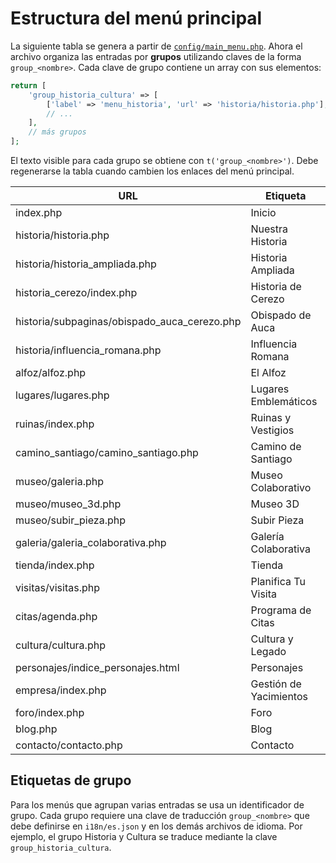 # Estructura del menú principal

La siguiente tabla se genera a partir de [`config/main_menu.php`](../config/main_menu.php). Ahora el archivo organiza las entradas por **grupos** utilizando claves de la forma `group_<nombre>`.
Cada clave de grupo contiene un array con sus elementos:

```php
return [
    'group_historia_cultura' => [
        ['label' => 'menu_historia', 'url' => 'historia/historia.php'],
        // ...
    ],
    // más grupos
];
```

El texto visible para cada grupo se obtiene con `t('group_<nombre>')`.
Debe regenerarse la tabla cuando cambien los enlaces del menú principal.

| URL                                          | Etiqueta               |
| -------------------------------------------- | ---------------------- |
| index.php                                    | Inicio                 |
| historia/historia.php                        | Nuestra Historia       |
| historia/historia_ampliada.php               | Historia Ampliada      |
| historia_cerezo/index.php                    | Historia de Cerezo     |
| historia/subpaginas/obispado_auca_cerezo.php | Obispado de Auca       |
| historia/influencia_romana.php               | Influencia Romana      |
| alfoz/alfoz.php                              | El Alfoz               |
| lugares/lugares.php                          | Lugares Emblemáticos   |
| ruinas/index.php                             | Ruinas y Vestigios     |
| camino_santiago/camino_santiago.php          | Camino de Santiago     |
| museo/galeria.php                            | Museo Colaborativo     |
| museo/museo_3d.php                           | Museo 3D               |
| museo/subir_pieza.php                        | Subir Pieza            |
| galeria/galeria_colaborativa.php             | Galería Colaborativa   |
| tienda/index.php                             | Tienda                 |
| visitas/visitas.php                          | Planifica Tu Visita    |
| citas/agenda.php                             | Programa de Citas      |
| cultura/cultura.php                          | Cultura y Legado       |
| personajes/indice_personajes.html            | Personajes             |
| empresa/index.php                            | Gestión de Yacimientos |
| foro/index.php                               | Foro                   |
| blog.php                                     | Blog                   |
| contacto/contacto.php                        | Contacto               |

## Etiquetas de grupo

Para los menús que agrupan varias entradas se usa un identificador de grupo. Cada grupo requiere una clave de traducción `group_<nombre>` que debe definirse en `i18n/es.json` y en los demás archivos de idioma. Por ejemplo, el grupo Historia y Cultura se traduce mediante la clave `group_historia_cultura`.
